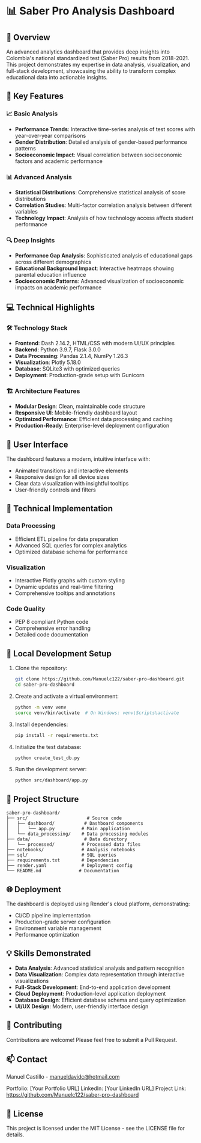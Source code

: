 # 📊 Saber Pro Analysis Dashboard

## 🎯 Overview
An advanced analytics dashboard that provides deep insights into Colombia's national standardized test (Saber Pro) results from 2018-2021. This project demonstrates my expertise in data analysis, visualization, and full-stack development, showcasing the ability to transform complex educational data into actionable insights.

## 🌟 Key Features

### 📈 Basic Analysis
- **Performance Trends**: Interactive time-series analysis of test scores with year-over-year comparisons
- **Gender Distribution**: Detailed analysis of gender-based performance patterns
- **Socioeconomic Impact**: Visual correlation between socioeconomic factors and academic performance

### 📊 Advanced Analysis
- **Statistical Distributions**: Comprehensive statistical analysis of score distributions
- **Correlation Studies**: Multi-factor correlation analysis between different variables
- **Technology Impact**: Analysis of how technology access affects student performance

### 🔍 Deep Insights
- **Performance Gap Analysis**: Sophisticated analysis of educational gaps across different demographics
- **Educational Background Impact**: Interactive heatmaps showing parental education influence
- **Socioeconomic Patterns**: Advanced visualization of socioeconomic impacts on academic performance

## 💻 Technical Highlights

### 🛠 Technology Stack
- **Frontend**: Dash 2.14.2, HTML/CSS with modern UI/UX principles
- **Backend**: Python 3.9.7, Flask 3.0.0
- **Data Processing**: Pandas 2.1.4, NumPy 1.26.3
- **Visualization**: Plotly 5.18.0
- **Database**: SQLite3 with optimized queries
- **Deployment**: Production-grade setup with Gunicorn

### 🏗 Architecture Features
- **Modular Design**: Clean, maintainable code structure
- **Responsive UI**: Mobile-friendly dashboard layout
- **Optimized Performance**: Efficient data processing and caching
- **Production-Ready**: Enterprise-level deployment configuration

## 📱 User Interface
The dashboard features a modern, intuitive interface with:
- Animated transitions and interactive elements
- Responsive design for all device sizes
- Clear data visualization with insightful tooltips
- User-friendly controls and filters

## 🔧 Technical Implementation

### Data Processing
- Efficient ETL pipeline for data preparation
- Advanced SQL queries for complex analytics
- Optimized database schema for performance

### Visualization
- Interactive Plotly graphs with custom styling
- Dynamic updates and real-time filtering
- Comprehensive tooltips and annotations

### Code Quality
- PEP 8 compliant Python code
- Comprehensive error handling
- Detailed code documentation

## 🚀 Local Development Setup
1. Clone the repository:
   ```bash
   git clone https://github.com/Manuelc122/saber-pro-dashboard.git
   cd saber-pro-dashboard
   ```

2. Create and activate a virtual environment:
   ```bash
   python -m venv venv
   source venv/bin/activate  # On Windows: venv\Scripts\activate
   ```

3. Install dependencies:
   ```bash
   pip install -r requirements.txt
   ```

4. Initialize the test database:
   ```bash
   python create_test_db.py
   ```

5. Run the development server:
   ```bash
   python src/dashboard/app.py
   ```

## 📁 Project Structure
```
saber-pro-dashboard/
├── src/                      # Source code
│   ├── dashboard/           # Dashboard components
│   │   └── app.py          # Main application
│   └── data_processing/    # Data processing modules
├── data/                    # Data directory
│   └── processed/          # Processed data files
├── notebooks/              # Analysis notebooks
├── sql/                    # SQL queries
├── requirements.txt        # Dependencies
├── render.yaml             # Deployment config
└── README.md              # Documentation
```

## 🌐 Deployment
The dashboard is deployed using Render's cloud platform, demonstrating:
- CI/CD pipeline implementation
- Production-grade server configuration
- Environment variable management
- Performance optimization

## 💡 Skills Demonstrated
- **Data Analysis**: Advanced statistical analysis and pattern recognition
- **Data Visualization**: Complex data representation through interactive visualizations
- **Full-Stack Development**: End-to-end application development
- **Cloud Deployment**: Production-level application deployment
- **Database Design**: Efficient database schema and query optimization
- **UI/UX Design**: Modern, user-friendly interface design

## 🤝 Contributing
Contributions are welcome! Please feel free to submit a Pull Request.

## 📫 Contact
Manuel Castillo - manueldavidc@hotmail.com

Portfolio: [Your Portfolio URL]
LinkedIn: [Your LinkedIn URL]
Project Link: https://github.com/Manuelc122/saber-pro-dashboard

## 📜 License
This project is licensed under the MIT License - see the LICENSE file for details. 